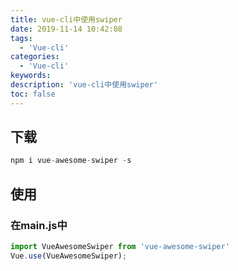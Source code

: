 ```yaml
---
title: vue-cli中使用swiper
date: 2019-11-14 10:42:08
tags:
  - 'Vue-cli'
categories:
  - 'Vue-cli'
keywords:
description: 'vue-cli中使用swiper'
toc: false
---
```


## 下载
``` js
npm i vue-awesome-swiper -s
```

## 使用

### 在main.js中

``` js
import VueAwesomeSwiper from 'vue-awesome-swiper'
Vue.use(VueAwesomeSwiper);
```




